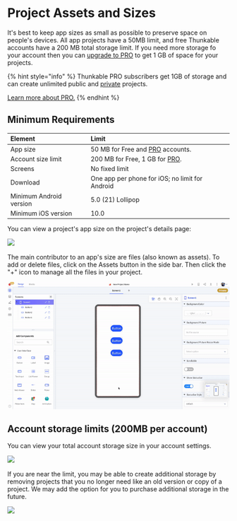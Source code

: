 # Project Assets and Sizes

It's best to keep app sizes as small as possible to preserve space on people's devices. All app projects have a 50MB limit, and free Thunkable accounts have a 200 MB total storage limit. If you need more storage fo your account then you can [upgrade to PRO](https://x.thunkable.com/account/membership) to get 1 GB of space for your projects. 

{% hint style="info" %}
Thunkable PRO subscribers get 1GB of storage and can create unlimited public and [private](./#private-projects) projects.

[Learn more about PRO.](https://thunkable.com/#/pricing)
{% endhint %}

## Minimum Requirements

| Element | Limit |
| :--- | :--- |
| App size | 50 MB for Free and [PRO](https://thunkable.com/#/pricing) accounts. |
| Account size limit | 200 MB for Free, 1 GB for [PRO](https://thunkable.com/#/pricing). |
| Screens | No fixed limit |
| Download | One app per phone for iOS; no limit for Android |
| Minimum Android version | 5.0 \(21\) Lollipop |
| Minimum iOS version | 10.0 |

You can view a project's app size on the project's details page:

![](../.gitbook/assets/ezgif.com-video-to-gif-3.gif)

The main contributor to an app's size are files \(also known as assets\). To add or delete files, click on the Assets button in the side bar. Then click the "+" icon to manage all the files in your project. 

![](../.gitbook/assets/manage_assets.gif)

## Account storage limits \(200MB per account\)

You can view your total account storage size in your account settings.

![](../.gitbook/assets/screen-shot-2019-04-04-at-2.13.03-pm.png)

If you are near the limit, you may be able to create additional storage by removing projects that you no longer need like an old version or copy of a project. We may add the option for you to purchase additional storage in the future.

![](../.gitbook/assets/ezgif.com-video-to-gif-1.gif)

 

